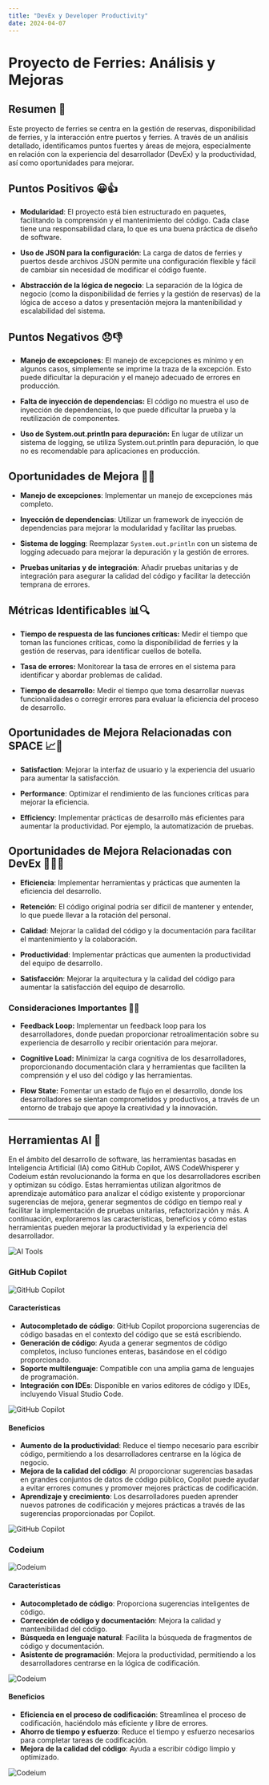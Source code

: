 ```yaml
---
title: "DevEx y Developer Productivity"
date: 2024-04-07
---
```


# Proyecto de Ferries: Análisis y Mejoras

## Resumen 📝

Este proyecto de ferries se centra en la gestión de reservas, disponibilidad de ferries, y la interacción entre puertos y 
ferries. A través de un análisis detallado, identificamos puntos fuertes y áreas de mejora, especialmente en relación con 
la experiencia del desarrollador (DevEx) y la productividad, así como oportunidades para mejorar.

## Puntos Positivos 😀👍

- **Modularidad**: El proyecto está bien estructurado en paquetes, facilitando la comprensión y el mantenimiento del código. Cada clase tiene una responsabilidad clara, lo que es una buena práctica de diseño de software.


- **Uso de JSON para la configuración**: La carga de datos de ferries y puertos desde archivos JSON permite una configuración flexible y fácil de cambiar sin necesidad de modificar el código fuente.


- **Abstracción de la lógica de negocio**: La separación de la lógica de negocio (como la disponibilidad de ferries y la gestión de reservas) de la lógica de acceso a datos y presentación mejora la mantenibilidad y escalabilidad del sistema.

## Puntos Negativos 😞👎

- **Manejo de excepciones:** El manejo de excepciones es mínimo y en algunos casos, simplemente se imprime la traza de la excepción. Esto puede dificultar la depuración y el manejo adecuado de errores en producción.


- **Falta de inyección de dependencias:** El código no muestra el uso de inyección de dependencias, lo que puede dificultar la prueba y la reutilización de componentes.


- **Uso de System.out.println para depuración:** En lugar de utilizar un sistema de logging, se utiliza System.out.println para depuración, lo que no es recomendable para aplicaciones en producción.

## Oportunidades de Mejora 🤔💡

- **Manejo de excepciones**: Implementar un manejo de excepciones más completo.


- **Inyección de dependencias**: Utilizar un framework de inyección de dependencias para mejorar la modularidad y facilitar las pruebas.


- **Sistema de logging**: Reemplazar `System.out.println` con un sistema de logging adecuado para mejorar la depuración y la gestión de errores.


- **Pruebas unitarias y de integración**: Añadir pruebas unitarias y de integración para asegurar la calidad del código y facilitar la detección temprana de errores.


## Métricas Identificables 📊🔍

- **Tiempo de respuesta de las funciones críticas:** Medir el tiempo que toman las funciones críticas, como la disponibilidad de ferries y la gestión de reservas, para identificar cuellos de botella.


- **Tasa de errores:** Monitorear la tasa de errores en el sistema para identificar y abordar problemas de calidad.


- **Tiempo de desarrollo:** Medir el tiempo que toma desarrollar nuevas funcionalidades o corregir errores para evaluar la eficiencia del proceso de desarrollo.

## Oportunidades de Mejora Relacionadas con SPACE 📈🚀

- **Satisfaction**: Mejorar la interfaz de usuario y la experiencia del usuario para aumentar la satisfacción.


- **Performance**: Optimizar el rendimiento de las funciones críticas para mejorar la eficiencia.


- **Efficiency**: Implementar prácticas de desarrollo más eficientes para aumentar la productividad. Por ejemplo, la automatización de pruebas.

## Oportunidades de Mejora Relacionadas con DevEx 👩‍💻🌈

- **Eficiencia**: Implementar herramientas y prácticas que aumenten la eficiencia del desarrollo.


- **Retención**: El código original podría ser difícil de mantener y entender, lo que puede llevar a la rotación del personal.


- **Calidad**: Mejorar la calidad del código y la documentación para facilitar el mantenimiento y la colaboración.


- **Productividad**: Implementar prácticas que aumenten la productividad del equipo de desarrollo.


- **Satisfacción**: Mejorar la arquitectura y la calidad del código para aumentar la satisfacción del equipo de desarrollo.

### Consideraciones Importantes 🌟💼

- **Feedback Loop:** Implementar un feedback loop para los desarrolladores, donde puedan proporcionar retroalimentación sobre su experiencia de desarrollo y recibir orientación para mejorar.


- **Cognitive Load:** Minimizar la carga cognitiva de los desarrolladores, proporcionando documentación clara y herramientas que faciliten la comprensión y el uso del código y las herramientas.


- **Flow State:** Fomentar un estado de flujo en el desarrollo, donde los desarrolladores se sientan comprometidos y productivos, a través de un entorno de trabajo que apoye la creatividad y la innovación.

---
## Herramientas AI 🤖

En el ámbito del desarrollo de software, las herramientas basadas en Inteligencia Artificial (IA) como GitHub Copilot, AWS CodeWhisperer y Codeium están revolucionando la forma en que los desarrolladores escriben y optimizan su código. Estas herramientas utilizan algoritmos de aprendizaje automático para analizar el código existente y proporcionar sugerencias de mejora, generar segmentos de código en tiempo real y facilitar la implementación de pruebas unitarias, refactorización y más. A continuación, exploraremos las características, beneficios y cómo estas herramientas pueden mejorar la productividad y la experiencia del desarrollador.

![AI Tools](../CSDT-2024/multimedia/devex/vs.jpg)

### GitHub Copilot

![GitHub Copilot](../CSDT-2024/multimedia/devex/copilot.jpg)

#### Características

- **Autocompletado de código**: GitHub Copilot proporciona sugerencias de código basadas en el contexto del código que se está escribiendo.
- **Generación de código**: Ayuda a generar segmentos de código completos, incluso funciones enteras, basándose en el código proporcionado.
- **Soporte multilenguaje**: Compatible con una amplia gama de lenguajes de programación.
- **Integración con IDEs**: Disponible en varios editores de código y IDEs, incluyendo Visual Studio Code.

![GitHub Copilot](../CSDT-2024/multimedia/devex/copilot2.jpg)

#### Beneficios

- **Aumento de la productividad**: Reduce el tiempo necesario para escribir código, permitiendo a los desarrolladores centrarse en la lógica de negocio.
- **Mejora de la calidad del código**: Al proporcionar sugerencias basadas en grandes conjuntos de datos de código público, Copilot puede ayudar a evitar errores comunes y promover mejores prácticas de codificación.
- **Aprendizaje y crecimiento**: Los desarrolladores pueden aprender nuevos patrones de codificación y mejores prácticas a través de las sugerencias proporcionadas por Copilot.

![GitHub Copilot](../CSDT-2024/multimedia/devex/GitHub-Copilot-2.gif)

### Codeium

![Codeium](../CSDT-2024/multimedia/devex/code.jpg)

#### Características

- **Autocompletado de código**: Proporciona sugerencias inteligentes de código.
- **Corrección de código y documentación**: Mejora la calidad y mantenibilidad del código.
- **Búsqueda en lenguaje natural**: Facilita la búsqueda de fragmentos de código y documentación.
- **Asistente de programación**: Mejora la productividad, permitiendo a los desarrolladores centrarse en la lógica de codificación.

![Codeium](../CSDT-2024/multimedia/devex/code2.png)

#### Beneficios

- **Eficiencia en el proceso de codificación**: Streamlinea el proceso de codificación, haciéndolo más eficiente y libre de errores.
- **Ahorro de tiempo y esfuerzo**: Reduce el tiempo y esfuerzo necesarios para completar tareas de codificación.
- **Mejora de la calidad del código**: Ayuda a escribir código limpio y optimizado.

![Codeium](../CSDT-2024/multimedia/devex/giphy.gif)